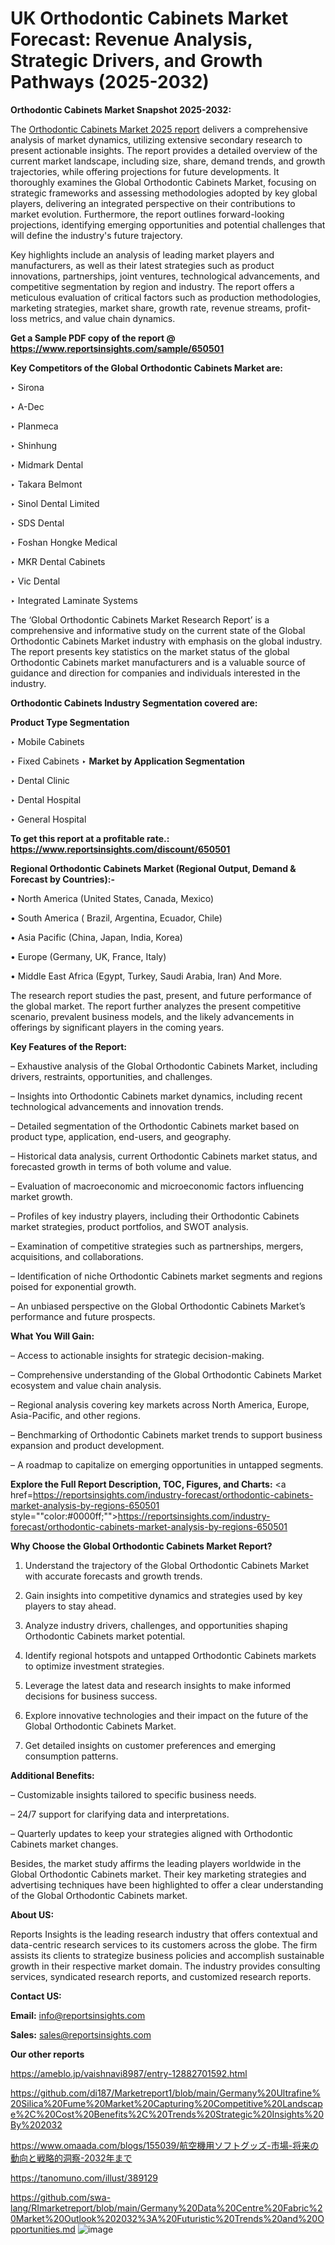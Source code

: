 # UK Orthodontic Cabinets Market Forecast: Revenue Analysis, Strategic Drivers, and Growth Pathways (2025-2032)

<strong>Orthodontic Cabinets Market Snapshot 2025-2032:</strong>

The <a href=https://www.reportsinsights.com/sample/650501>Orthodontic Cabinets Market 2025 report</a> delivers a comprehensive analysis of market dynamics, utilizing extensive secondary research to present actionable insights. The report provides a detailed overview of the current market landscape, including size, share, demand trends, and growth trajectories, while offering projections for future developments. It thoroughly examines the Global Orthodontic Cabinets Market, focusing on strategic frameworks and assessing methodologies adopted by key global players, delivering an integrated perspective on their contributions to market evolution. Furthermore, the report outlines forward-looking projections, identifying emerging opportunities and potential challenges that will define the industry's future trajectory.

Key highlights include an analysis of leading market players and manufacturers, as well as their latest strategies such as product innovations, partnerships, joint ventures, technological advancements, and competitive segmentation by region and industry. The report offers a meticulous evaluation of critical factors such as production methodologies, marketing strategies, market share, growth rate, revenue streams, profit-loss metrics, and value chain dynamics.

<strong>Get a Sample PDF copy of the report @ <a href=https://www.reportsinsights.com/sample/650501 style=color:#0000ff;>https://www.reportsinsights.com/sample/650501</a></strong>

<strong>Key Competitors of the Global Orthodontic Cabinets Market are:</strong>

‣ Sirona

‣ A-Dec

‣ Planmeca

‣ Shinhung

‣ Midmark Dental

‣ Takara Belmont

‣ Sinol Dental Limited

‣ SDS Dental

‣ Foshan Hongke Medical

‣ MKR Dental Cabinets

‣ Vic Dental

‣ Integrated Laminate Systems

The ‘Global Orthodontic Cabinets Market Research Report’ is a comprehensive and informative study on the current state of the Global Orthodontic Cabinets Market industry with emphasis on the global industry. The report presents key statistics on the market status of the global Orthodontic Cabinets market manufacturers and is a valuable source of guidance and direction for companies and individuals interested in the industry.

<strong>Orthodontic Cabinets Industry Segmentation covered are:</strong>

<strong>Product Type Segmentation</strong>

‣ Mobile Cabinets

‣ Fixed Cabinets
‣ 
<strong>Market by Application Segmentation</strong>

‣ Dental Clinic

‣ Dental Hospital

‣ General Hospital

<strong>To get this report at a profitable rate.: <a href=https://www.reportsinsights.com/discount/650501 style=color:#0000ff;>https://www.reportsinsights.com/discount/650501</a></strong>

<strong>Regional Orthodontic Cabinets Market (Regional Output, Demand &amp; Forecast by Countries):-</strong>

• North America (United States, Canada, Mexico)

• South America ( Brazil, Argentina, Ecuador, Chile)

• Asia Pacific (China, Japan, India, Korea)

• Europe (Germany, UK, France, Italy)

• Middle East Africa (Egypt, Turkey, Saudi Arabia, Iran) And More.

The research report studies the past, present, and future performance of the global market. The report further analyzes the present competitive scenario, prevalent business models, and the likely advancements in offerings by significant players in the coming years.

<strong>Key Features of the Report:</strong>

– Exhaustive analysis of the Global Orthodontic Cabinets Market, including drivers, restraints, opportunities, and challenges.

– Insights into Orthodontic Cabinets market dynamics, including recent technological advancements and innovation trends.

– Detailed segmentation of the Orthodontic Cabinets market based on product type, application, end-users, and geography.

– Historical data analysis, current Orthodontic Cabinets market status, and forecasted growth in terms of both volume and value.

– Evaluation of macroeconomic and microeconomic factors influencing market growth.

– Profiles of key industry players, including their Orthodontic Cabinets market strategies, product portfolios, and SWOT analysis.

– Examination of competitive strategies such as partnerships, mergers, acquisitions, and collaborations.

– Identification of niche Orthodontic Cabinets market segments and regions poised for exponential growth.

– An unbiased perspective on the Global Orthodontic Cabinets Market’s performance and future prospects.

<strong>What You Will Gain:</strong>

– Access to actionable insights for strategic decision-making.

– Comprehensive understanding of the Global Orthodontic Cabinets Market ecosystem and value chain analysis.

– Regional analysis covering key markets across North America, Europe, Asia-Pacific, and other regions.

– Benchmarking of Orthodontic Cabinets market trends to support business expansion and product development.

– A roadmap to capitalize on emerging opportunities in untapped segments.

<strong>Explore the Full Report Description, TOC, Figures, and Charts:</strong>
<a href=https://reportsinsights.com/industry-forecast/orthodontic-cabinets-market-analysis-by-regions-650501 style=""color:#0000ff;"">https://reportsinsights.com/industry-forecast/orthodontic-cabinets-market-analysis-by-regions-650501</a>

<strong>Why Choose the Global Orthodontic Cabinets Market Report?</strong>

1. Understand the trajectory of the Global Orthodontic Cabinets Market with accurate forecasts and growth trends.

2. Gain insights into competitive dynamics and strategies used by key players to stay ahead.

3. Analyze industry drivers, challenges, and opportunities shaping Orthodontic Cabinets market potential.

4. Identify regional hotspots and untapped Orthodontic Cabinets markets to optimize investment strategies.

5. Leverage the latest data and research insights to make informed decisions for business success.

6. Explore innovative technologies and their impact on the future of the Global Orthodontic Cabinets Market.

7. Get detailed insights on customer preferences and emerging consumption patterns.

<strong>Additional Benefits:</strong>

– Customizable insights tailored to specific business needs.

– 24/7 support for clarifying data and interpretations.

– Quarterly updates to keep your strategies aligned with Orthodontic Cabinets market changes.

Besides, the market study affirms the leading players worldwide in the Global Orthodontic Cabinets market. Their key marketing strategies and advertising techniques have been highlighted to offer a clear understanding of the Global Orthodontic Cabinets market.

<strong><strong>About US</strong>:</strong>

Reports Insights is the leading research industry that offers contextual and data-centric research services to its customers across the globe. The firm assists its clients to strategize business policies and accomplish sustainable growth in their respective market domain. The industry provides consulting services, syndicated research reports, and customized research reports.

<strong>Contact US:</strong>

<p class=><b>Email:</b> <a href=mailto:info@reportsinsights.com>info@reportsinsights.com</a></p>
<p class=><b>Sales:</b> <a href=mailto:sales@reportsinsights.com>sales@reportsinsights.com</a></p>

<strong>Our other reports</strong>

<a href=https://ameblo.jp/vaishnavi8987/entry-12882701592.html>https://ameblo.jp/vaishnavi8987/entry-12882701592.html</a>

<a href=https://github.com/di187/Marketreport1/blob/main/Germany%20Ultrafine%20Silica%20Fume%20Market%20Capturing%20Competitive%20Landscape%2C%20Cost%20Benefits%2C%20Trends%20Strategic%20Insights%20By%202032>https://github.com/di187/Marketreport1/blob/main/Germany%20Ultrafine%20Silica%20Fume%20Market%20Capturing%20Competitive%20Landscape%2C%20Cost%20Benefits%2C%20Trends%20Strategic%20Insights%20By%202032</a>

<a href=https://www.omaada.com/blogs/155039/航空機用ソフトグッズ-市場-将来の動向と戦略的洞察-2032年まで>https://www.omaada.com/blogs/155039/航空機用ソフトグッズ-市場-将来の動向と戦略的洞察-2032年まで</a>

<a href=https://tanomuno.com/illust/389129>https://tanomuno.com/illust/389129</a>

<a href=https://github.com/swa-lang/RImarketreport/blob/main/Germany%20Data%20Centre%20Fabric%20Market%20utlook%202032%3A%%20Trends%20and%20Opportunities.md>https://github.com/swa-lang/RImarketreport/blob/main/Germany%20Data%20Centre%20Fabric%20Market%20Outlook%202032%3A%20Futuristic%20Trends%20and%20Opportunities.md</a>
![image](https://github.com/user-attachments/assets/53d96873-8e83-4eeb-b928-3be3baa352ab)
